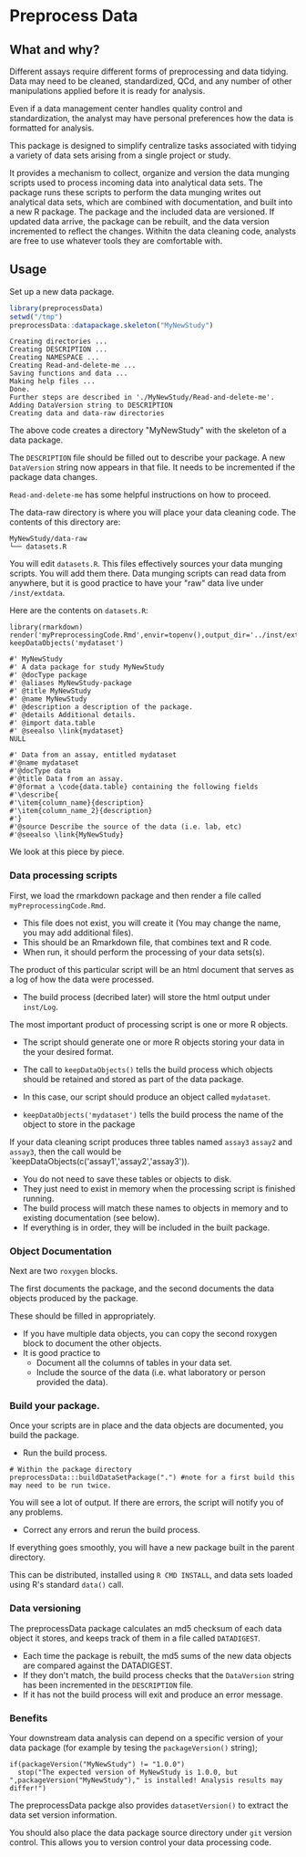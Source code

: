 
<!-- README.md is generated from README.Rmd. Please edit that file -->
Preprocess Data
===============

What and why?
-------------

Different assays require different forms of preprocessing and data tidying. Data may need to be cleaned, standardized, QCd, and any number of other manipulations applied before it is ready for analysis.

Even if a data management center handles quality control and standardization, the analyst may have personal preferences how the data is formatted for analysis.

This package is designed to simplify centralize tasks associated with tidying a variety of data sets arising from a single project or study.

It provides a mechanism to collect, organize and version the data munging scripts used to process incoming data into analytical data sets. The package runs these scripts to perform the data munging writes out analytical data sets, which are combined with documentation, and built into a new R package. The package and the included data are versioned. If updated data arrive, the package can be rebuilt, and the data version incremented to reflect the changes. Withitn the data cleaning code, analysts are free to use whatever tools they are comfortable with.

Usage
-----

Set up a new data package.

``` r
library(preprocessData)
setwd("/tmp")
preprocessData::datapackage.skeleton("MyNewStudy")
```

    Creating directories ...
    Creating DESCRIPTION ...
    Creating NAMESPACE ...
    Creating Read-and-delete-me ...
    Saving functions and data ...
    Making help files ...
    Done.
    Further steps are described in './MyNewStudy/Read-and-delete-me'.
    Adding DataVersion string to DESCRIPTION
    Creating data and data-raw directories

The above code creates a directory "MyNewStudy" with the skeleton of a data package.

The `DESCRIPTION` file should be filled out to describe your package. A new `DataVersion` string now appears in that file. It needs to be incremented if the package data changes.

`Read-and-delete-me` has some helpful instructions on how to proceed.

The data-raw directory is where you will place your data cleaning code. The contents of this directory are:

    MyNewStudy/data-raw
    └── datasets.R

You will edit `datasets.R`. This files effectively sources your data munging scripts. You will add them there. Data munging scripts can read data from anywhere, but it is good practice to have your "raw" data live under `/inst/extdata`.

Here are the contents on `datasets.R`:

    library(rmarkdown)
    render('myPreprocessingCode.Rmd',envir=topenv(),output_dir='../inst/extdata/Logfiles',intermediates_dir='../inst/extdata/Logfiles',clean=FALSE)
    keepDataObjects('mydataset')

    #' MyNewStudy
    #' A data package for study MyNewStudy
    #' @docType package
    #' @aliases MyNewStudy-package
    #' @title MyNewStudy
    #' @name MyNewStudy
    #' @description a description of the package.
    #' @details Additional details.
    #' @import data.table
    #' @seealso \link{mydataset}
    NULL

    #' Data from an assay, entitled mydataset
    #'@name mydataset
    #'@docType data
    #'@title Data from an assay.
    #'@format a \code{data.table} containing the following fields
    #'\describe{
    #'\item{column_name}{description}
    #'\item{column_name_2}{description}
    #'}
    #'@source Describe the source of the data (i.e. lab, etc)
    #'@seealso \link{MyNewStudy}

We look at this piece by piece.

### Data processing scripts

First, we load the rmarkdown package and then render a file called `myPreprocessingCode.Rmd`.

-   This file does not exist, you will create it (You may change the name, you may add additional files).
-   This should be an Rmarkdown file, that combines text and R code.
-   When run, it should perform the processing of your data sets(s).

The product of this particular script will be an html document that serves as a log of how the data were processed.

-   The build process (decribed later) will store the html output under `inst/Log`.

The most important product of processing script is one or more R objects.

-   The script should generate one or more R objects storing your data in the your desired format.

-   The call to `keepDataObjects()` tells the build process which objects should be retained and stored as part of the data package.
-   In this case, our script should produce an object called `mydataset`.
-   `keepDataObjects('mydataset')` tells the build process the name of the object to store in the package

If your data cleaning script produces three tables named `assay3` `assay2` and `assay3`, then the call would be \`keepDataObjects(c('assay1','assay2','assay3')).

-   You do not need to save these tables or objects to disk.
-   They just need to exist in memory when the processing script is finished running.
-   The build process will match these names to objects in memory and to existing documentation (see below).
-   If everything is in order, they will be included in the built package.

### Object Documentation

Next are two `roxygen` blocks.

The first documents the package, and the second documents the data objects produced by the package.

These should be filled in appropriately.

-   If you have multiple data objects, you can copy the second roxygen block to document the other objects.
-   It is good practice to
    -   Document all the columns of tables in your data set.
    -   Include the source of the data (i.e. what laboratory or person provided the data).

### Build your package.

Once your scripts are in place and the data objects are documented, you build the package.

-   Run the build process.

``` r{}
# Within the package directory
preprocessData:::buildDataSetPackage(".") #note for a first build this may need to be run twice.
```

You will see a lot of output. If there are errors, the script will notify you of any problems.

-   Correct any errors and rerun the build process.

If everything goes smoothly, you will have a new package built in the parent directory.

This can be distributed, installed using `R CMD INSTALL`, and data sets loaded using R's standard `data()` call.

### Data versioning

The preprocessData package calculates an md5 checksum of each data object it stores, and keeps track of them in a file called `DATADIGEST`.

-   Each time the package is rebuilt, the md5 sums of the new data objects are compared against the DATADIGEST.
-   If they don't match, the build process checks that the `DataVersion` string has been incremented in the `DESCRIPTION` file.
-   If it has not the build process will exit and produce an error message.

### Benefits

Your downstream data analysis can depend on a specific version of your data package (for example by tesing the `packageVersion()` string);

``` r{}
if(packageVersion("MyNewStudy") != "1.0.0")
  stop("The expected version of MyNewStudy is 1.0.0, but ",packageVersion("MyNewStudy")," is installed! Analysis results may differ!")
```

The preprocessData packge also provides `datasetVersion()` to extract the data set version information.

You should also place the data package source directory under `git` version control. This allows you to version control your data processing code.
